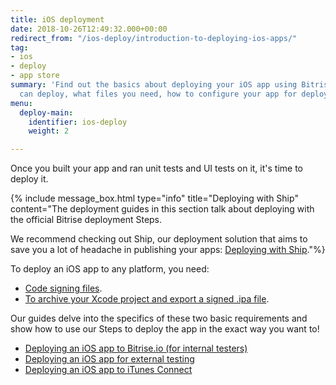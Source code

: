 ```yaml
---
title: iOS deployment
date: 2018-10-26T12:49:32.000+00:00
redirect_from: "/ios-deploy/introduction-to-deploying-ios-apps/"
tag:
- ios
- deploy
- app store
summary: 'Find out the basics about deploying your iOS app using Bitrise: where you
  can deploy, what files you need, how to configure your app for deployment. '
menu:
  deploy-main:
    identifier: ios-deploy
    weight: 2

---
```

Once you built your app and ran unit tests and UI tests on it, it's time to deploy it.

{% include message_box.html type="info" title="Deploying with Ship" content="The deployment guides in this section talk about deploying with the official Bitrise deployment Steps. 

We recommend checking out Ship, our deployment solution that aims to save you a lot of headache in publishing your apps: [Deploying with Ship](/deploy/ship/)."%}

To deploy an iOS app to any platform, you need:

* [Code signing files](/code-signing/ios-code-signing/code-signing/).
* [To archive your Xcode project and export a signed .ipa file](/code-signing/ios-code-signing/create-signed-ipa-for-xcode/).

Our guides delve into the specifics of these two basic requirements and show how to use our Steps to deploy the app in the exact way you want to!

* [Deploying an iOS app to Bitrise.io (for internal testers)](/deploy/ios-deploy/deploying-an-ios-app-to-bitrise-io/)
* [Deploying an iOS app for external testing](/deploy/ios-deploy/deploying-an-ios-app-for-external-testing/)
* [Deploying an iOS app to iTunes Connect](/deploy/ios-deploy/deploying-an-ios-app-to-itunes-connect/)
